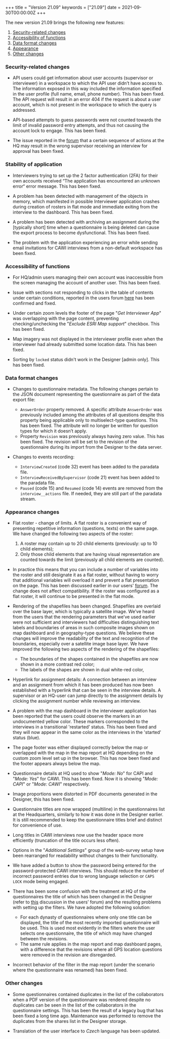 +++
title = "Version 21.09"
keywords = ["21.09"]
date = 2021-09-30T00:00:00Z
+++

The new version 21.09 brings the following new features:

1. [Security-related changes](#security-related-changes)
1. [Accessibility of functions](#accessibility-of-functions)
1. [Data format changes](#data-format-changes)
1. [Appearance](#appearance-changes)
1. [Other changes](#other-changes)


### Security-related changes
- API users could get information about user accounts (supervisor or interviewer) in a workspace to which the API user didn’t have access to. The information exposed in this way included the information specified in the user profile (full name, email, phone number). This has been fixed. The API request will result in an error 404 if the request is about a user account, which is not present in the workspace to which the query is addressed.

- API-based attempts to guess passwords were not counted towards the limit of invalid password entry attempts, and thus not causing the account lock to engage. This has been fixed.

- The issue reported in the [forum](https://forum.mysurvey.solutions/t/moving-interviewers/3731) that a certain sequence of actions at the HQ may result in the wrong supervisor receiving an interview for approval has been fixed.

### Stability of application

- Interviewers trying to set up the 2 factor authentication (2FA) for their own accounts received “The application has encountered an unknown error“ error message. This has been fixed.

- A problem has been detected with management of the objects in memory, which manifested in possible Interviewer application crashes during creation of rosters in flat mode and immediate exiting from the interview to the dashboard. This has been fixed.

- A problem has been detected with archiving an assignment during the [typically short] time when a questionnaire is being deleted can cause the export process to become dysfunctional. This has been fixed.

- The problem with the application experiencing an error while sending email invitations for CAWI interviews from a non-default workspace has been fixed.

### Accessibility of functions

- For HQ/admin users managing their own account was inaccessible from the screen managing the account of another user. This has been fixed.

- Issue with sections not responding to clicks in the table of contents under certain conditions, reported in the users forum [here](https://forum.mysurvey.solutions/t/interviewer-app-sections-bug/3924) has been confirmed and fixed.

- Under certain zoom levels the footer of the page "*Get Interviewer App*" was overlapping with the page content, preventing checking/unchecking the "*Exclude ESRI Map support*" checkbox. This has been fixed.

- Map imagery was not displayed in the interviewer profile even when the interviewer had already submitted some location data. This has been fixed.

- Sorting by `locked` status didn't work in the Designer [admin only]. This has been fixed.

### Data format changes

- Changes to questionnaire metadata. The following changes pertain to the JSON document representing the questionnaire as part of the data export file:

  - `AnswerOrder` property removed. A specific attribute `AnswerOrder` was previously included among the attributes of all questions despite this property being applicable only to multiselect-type questions. This has been fixed. The attribute will no longer be written for question types for which it doesn’t apply.
  - Property `Revision` was previously always having zero value. This has been fixed. The revision will be set to the revision of the questionnaire during its import from the Designer to the data server.

- Changes to events recording:
  - `InterviewCreated` (code 32) event has been added to the paradata file.
  - `InterviewReceivedBySupervisor` (code 21) event has been added to the paradata file.
  - `Paused` (code 15) and `Resumed` (code 14) events are removed from the `interview__actions` file. If needed, they are still part of the paradata stream.

### Appearance changes

- Flat roster - change of limits. A flat roster is a convenient way of presenting repetitive information (questions, texts) on the same page. We have changed the following two aspects of the roster:

  1. A roster may contain up to 20 child elements (previously: up to 10 child elements);
  2. Only those child elements that are having visual representation are counted towards the limit (previously all child elements are counted).


- In practice this means that you can include a number of variables into the roster and still designate it as a flat roster, without having to worry that additional variables will overload it and prevent a flat presentation on the page. This has been discussed earlier in our users' [forum](https://forum.mysurvey.solutions/t/adjustment-to-roster-flat-display-mode/1917). The change does not affect compatibility. If the roster was configured as a flat roster, it will continue to be presented in the flat mode.

- Rendering of the shapefiles has been changed. Shapefiles are overlaid over the base layer, which is typically a satellite image. We’ve heard from the users that the rendering parameters that we’ve used earlier were not sufficient and interviewers had difficulties distinguishing text labels and boundaries of areas in such composite images shown on map dashboard and in geography-type questions. We believe these changes will improve the readability of the text and recognition of the boundaries, especially over a satellite image base layer. We have improved the following two aspects of the rendering of the shapefiles:
  - The boundaries of the shapes contained in the shapefiles are now shown in a more contrast red color;
  - The labels of the shapes are shown in dual white-red color,

- Hyperlink for assignment details:  A connection between an interview and an assignment from which it has been produced has now been established with a hyperlink that can be seen in the interview details. A supervisor or an HQ-user can jump directly to the assignment details by clicking the assignment number while reviewing an interview.

- A problem with the map dashboard in the interviewer application has been reported that the users could observe the markers in an undocumented yellow color. These markers corresponded to the interviews in a transitional 'restarted' status. This has been fixed and they will now appear in the same color as the interviews in the 'started' status (blue).

- The page footer was either displayed correctly below the map or overlapped with the map in the map report at HQ depending on the custom zoom level set up in the browser. This has now been fixed and the footer appears always below the map.

- Questionnaire details at HQ used to show "*Mode: No*" for CAPI and "*Mode: Yes*" for CAWI. This has been fixed. Now it is showing "*Mode: CAPI*" or "*Mode: CAWI*" respectively.

- Image proportions were distorted in PDF documents generated in the Designer, this has been fixed.

- Questionnaire titles are now wrapped (multiline) in the questionnaires list at the Headquarters, similarly to how it was done in the Designer earlier. It is still recommended to keep the questionnaire titles brief and distinct for convenience of use.

- Long titles in CAWI interviews now use the header space more efficiently (truncation of the title occurs less often).

- Options in the "*Additional Settings*" group of the web-survey setup have been rearranged for readability without changes to their functionality.

- We have added a button to show the password being entered for the password-protected CAWI interviews. This should reduce the number of incorrect password entries due to wrong language selection or `CAPS LOCK` mode being engaged.

- There has been some confusion with the treatment at HQ of the questionnaires the title of which has been changed in the Designer (refer to [this](https://forum.mysurvey.solutions/t/interviews-filtering-bug/3819) discussion in the users’ forum) and the resulting problems with setting up the filters. We have adopted the following solution:

  - For each dynasty of questionnaires where only one title can be displayed, the title of the most recently imported questionnaire will be used. This is used most evidently in the filters where the user selects one questionnaire, the title of which may have changed between the revisions.
  - The same rule applies in the map report and map dashboard pages, with a difference that the revisions where all GPS location questions were removed in the revision are disregarded.

- Incorrect behavior of the filter in the map report (under the scenario where the questionnaire was renamed) has been fixed.

### Other changes

- Some questionnaires contained duplicates in the list of the collaborators when a PDF version of the questionnaire was rendered despite no duplicates can be seen in the list of the collaborators in the questionnaire settings. This has been the result of a legacy bug that has been fixed a long time ago. Maintenance was performed to remove the duplicates from the shares list in the Designer storage.

- Translation of the user interface to *Czech* language has been updated.
